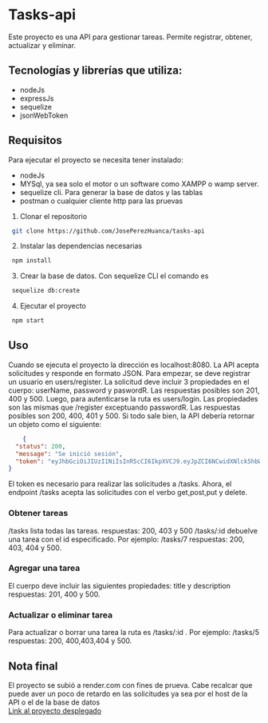 # Tasks-api #

Este proyecto es una API para gestionar tareas. Permite registrar, obtener, actualizar y eliminar.
## Tecnologías y librerías que utiliza: ##
- nodeJs
- expressJs
- sequelize
- jsonWebToken

## Requisitos ##

Para ejecutar el proyecto se necesita tener instalado:
- nodeJs
- MYSql, ya sea solo el motor o un software como XAMPP o wamp server.
- sequelize cli. Para generar la base de datos y las tablas
- postman o cualquier cliente http para las pruevas

1. Clonar el repositorio
``` bash
 git clone https://github.com/JosePerezHuanca/tasks-api 
```
2. Instalar las dependencias necesarias
``` bash
 npm install 
```
3. Crear la base de datos. Con sequelize CLI el comando es
``` bash 
 sequelize db:create 
 ```
4. Ejecutar el proyecto
``` bash
 npm start 
 ```

## Uso ##

Cuando se ejecuta el proyecto la dirección es localhost:8080.
La API acepta solicitudes y responde en formato JSON.
Para empezar, se deve registrar un usuario en users/register.
La solicitud deve incluir 3 propiedades en el cuerpo: userName, password y paswordR.
Las respuestas posibles son 201, 400 y 500.
Luego, para autenticarse la ruta es users/login.
Las propiedades son las mismas que /register exceptuando passwordR.
Las respuestas posibles son 200, 400, 401 y 500.
Si todo sale bien, la API debería retornar un objeto como el siguiente: 
``` json
    {
  "status": 200,
  "message": "Se inició sesión",
  "token": "eyJhbGciOiJIUzI1NiIsInR5cCI6IkpXVCJ9.eyJpZCI6NCwidXNlck5hbWUiOiJqb3NlIiwiaWF0IjoxNjc4ODIzMzE5fQ.ark8JSa-qAzuoY7bGPVvTe3vwuQmxH4k8GlQJRAuw8k"
}
```
El token es necesario para realizar las solicitudes a /tasks.
Ahora, el endpoint /tasks acepta las solicitudes con el verbo get,post,put y delete.

### Obtener tareas ###

/tasks lista todas las tareas.
respuestas: 200, 403 y 500
/tasks/:id debuelve una tarea con el id especificado. Por ejemplo: /tasks/7
respuestas: 200, 403, 404 y 500.

### Agregar una tarea ###

El cuerpo deve incluir las siguientes propiedades: title y description
respuestas: 201, 400 y 500.

### Actualizar o eliminar tarea ###

Para actualizar o borrar una tarea la ruta es /tasks/:id . Por ejemplo: /tasks/5
respuestas: 200, 400,403,404 y 500.


## Nota final ##

El proyecto se subió a render.com con fines de prueva. Cabe recalcar que puede aver un poco de retardo en las solicitudes ya sea por el host de la API o el de la base de datos  
[Link al proyecto desplegado](https://tasks-api-agws.onrender.com/)
